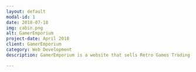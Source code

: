 ```yaml
---
layout: default
modal-id: 1
date: 2018-07-18
img: cabin.png
alt: GamerEmporium
project-date: April 2018
client: GamerEmporium
category: Web Development
description: GamerEmporium is a website that sells Retro Games Trading Cards and more. 

---
```

